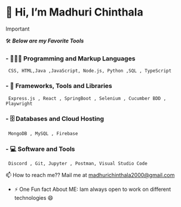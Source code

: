 # 👋 Hi, I’m Madhuri Chinthala

   > [!IMPORTANT] 
   >  🛠️ **_Below are my Favorite Tools_**
### - 👩🏻‍💻 Programming and Markup Languages
     CSS, HTML,Java ,JavaScript, Node.js, Python ,SQL , TypeScript

### - 🧰 Frameworks, Tools and Libraries
     Express.js , React , SpringBoot , Selenium , Cucumber BDD , Playwright

### - 🗄️ Databases and Cloud Hosting
     MongoDB , MySQL , Firebase

### - 💻 Software and Tools
     Discord , Git, Jupyter , Postman, Visual Studio Code

 📫 How to reach me??  Mail me at madhurichinthala2000@gmail.com

- ⚡ One Fun fact About ME: Iam always open to work on  different technologies :smile:

<!---
Created on 09/04/2024
--->
